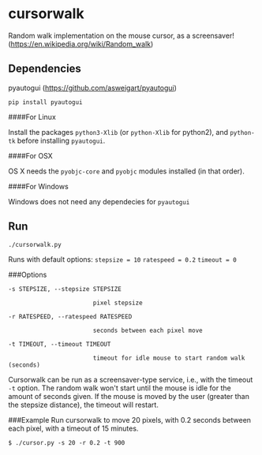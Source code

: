 # cursorwalk
Random walk implementation on the mouse cursor, as a screensaver! (https://en.wikipedia.org/wiki/Random_walk)

## Dependencies

pyautogui (https://github.com/asweigart/pyautogui)

`pip install pyautogui`

####For Linux

Install the packages `python3-Xlib` (or `python-Xlib` for python2), and `python-tk` before installing `pyautogui`.

####For OSX

OS X needs the `pyobjc-core` and `pyobjc` modules installed (in that order).

####For Windows

Windows does not need any dependecies for `pyautogui`

## Run

``./cursorwalk.py``

Runs with default options: `stepsize = 10` `ratespeed = 0.2` `timeout = 0`

###Options

```
-s STEPSIZE, --stepsize STEPSIZE

                        pixel stepsize

-r RATESPEED, --ratespeed RATESPEED

                        seconds between each pixel move
                        
-t TIMEOUT, --timeout TIMEOUT

                        timeout for idle mouse to start random walk (seconds)

```

Cursorwalk can be run as a screensaver-type service, i.e., with the timeout `-t` option. The random walk won't start until the mouse is idle for the amount of seconds given. If the mouse is moved by the user (greater than the stepsize distance), the timeout will restart.

###Example
Run cursorwalk to move 20 pixels, with 0.2 seconds between each pixel, with a timeout of 15 minutes.

`$ ./cursor.py -s 20 -r 0.2 -t 900`
